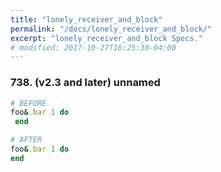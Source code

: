 ```yaml
---
title: "lonely_receiver_and_block"
permalink: "/docs/lonely_receiver_and_block/"
excerpt: "lonely_receiver_and_block Specs."
# modified: 2017-10-27T16:25:30-04:00
---
```

### 738. (v2.3 and later) unnamed
```ruby
# BEFORE
foo&.bar 1 do 
 end
```
```ruby
# AFTER
foo&.bar 1 do
end
```
